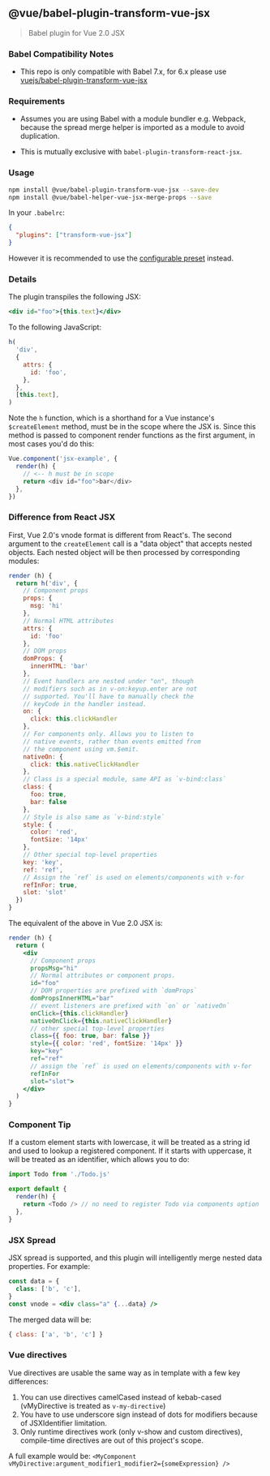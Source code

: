 ## @vue/babel-plugin-transform-vue-jsx

> Babel plugin for Vue 2.0 JSX

### Babel Compatibility Notes

- This repo is only compatible with Babel 7.x, for 6.x please
  use [vuejs/babel-plugin-transform-vue-jsx](https://github.com/vuejs/babel-plugin-transform-vue-jsx)

### Requirements

- Assumes you are using Babel with a module bundler e.g. Webpack, because the spread merge helper is imported as a
  module to avoid duplication.

- This is mutually exclusive with `babel-plugin-transform-react-jsx`.

### Usage

```bash
npm install @vue/babel-plugin-transform-vue-jsx --save-dev
npm install @vue/babel-helper-vue-jsx-merge-props --save
```

In your `.babelrc`:

```json
{
  "plugins": ["transform-vue-jsx"]
}
```

However it is recommended to use the [configurable preset](../babel-preset-jsx/README.md) instead.

### Details

The plugin transpiles the following JSX:

```jsx
<div id="foo">{this.text}</div>
```

To the following JavaScript:

```js
h(
  'div',
  {
    attrs: {
      id: 'foo',
    },
  },
  [this.text],
)
```

Note the `h` function, which is a shorthand for a Vue instance's `$createElement` method, must be in the scope where the
JSX is. Since this method is passed to component render functions as the first argument, in most cases you'd do this:

```js
Vue.component('jsx-example', {
  render(h) {
    // <-- h must be in scope
    return <div id="foo">bar</div>
  },
})
```

### Difference from React JSX

First, Vue 2.0's vnode format is different from React's. The second argument to the `createElement` call is a "data
object" that accepts nested objects. Each nested object will be then processed by corresponding modules:

```js
render (h) {
  return h('div', {
    // Component props
    props: {
      msg: 'hi'
    },
    // Normal HTML attributes
    attrs: {
      id: 'foo'
    },
    // DOM props
    domProps: {
      innerHTML: 'bar'
    },
    // Event handlers are nested under "on", though
    // modifiers such as in v-on:keyup.enter are not
    // supported. You'll have to manually check the
    // keyCode in the handler instead.
    on: {
      click: this.clickHandler
    },
    // For components only. Allows you to listen to
    // native events, rather than events emitted from
    // the component using vm.$emit.
    nativeOn: {
      click: this.nativeClickHandler
    },
    // Class is a special module, same API as `v-bind:class`
    class: {
      foo: true,
      bar: false
    },
    // Style is also same as `v-bind:style`
    style: {
      color: 'red',
      fontSize: '14px'
    },
    // Other special top-level properties
    key: 'key',
    ref: 'ref',
    // Assign the `ref` is used on elements/components with v-for
    refInFor: true,
    slot: 'slot'
  })
}
```

The equivalent of the above in Vue 2.0 JSX is:

```jsx
render (h) {
  return (
    <div
      // Component props
      propsMsg="hi"
      // Normal attributes or component props.
      id="foo"
      // DOM properties are prefixed with `domProps`
      domPropsInnerHTML="bar"
      // event listeners are prefixed with `on` or `nativeOn`
      onClick={this.clickHandler}
      nativeOnClick={this.nativeClickHandler}
      // other special top-level properties
      class={{ foo: true, bar: false }}
      style={{ color: 'red', fontSize: '14px' }}
      key="key"
      ref="ref"
      // assign the `ref` is used on elements/components with v-for
      refInFor
      slot="slot">
    </div>
  )
}
```

### Component Tip

If a custom element starts with lowercase, it will be treated as a string id and used to lookup a registered component.
If it starts with uppercase, it will be treated as an identifier, which allows you to do:

```js
import Todo from './Todo.js'

export default {
  render(h) {
    return <Todo /> // no need to register Todo via components option
  },
}
```

### JSX Spread

JSX spread is supported, and this plugin will intelligently merge nested data properties. For example:

```jsx
const data = {
  class: ['b', 'c'],
}
const vnode = <div class="a" {...data} />
```

The merged data will be:

```js
{ class: ['a', 'b', 'c'] }
```

### Vue directives

Vue directives are usable the same way as in template with a few key differences:

1. You can use directives camelCased instead of kebab-cased (vMyDirective is treated as `v-my-directive`)
2. You have to use underscore sign instead of dots for modifiers because of JSXIdentifier limitation.
3. Only runtime directives work (only v-show and custom directives), compile-time directives are out of this project's
   scope.

A full example would be: `<MyComponent vMyDirective:argument_modifier1_modifier2={someExpression} />`
